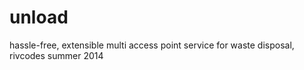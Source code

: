 unload
======

hassle-free, extensible multi access point service for waste disposal, rivcodes summer 2014
